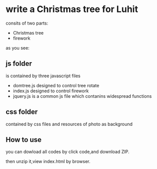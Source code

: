# write a Christmas tree for Luhit
consits of two parts:
* Christmas tree
* firework

as you see:

## js folder
 is contained by three javascript files

* domtree.js designed to  control tree rotate
* index.js designed to control firework
* jquery.js is a common js file which contanins widespread functions

## css folder
contained by css files and resources of  photo as background

## How to use
you can dowload all codes by click code,and download ZIP.


then unzip it,view index.html by browser.
